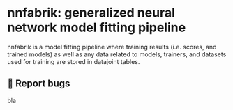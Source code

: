 # nnfabrik: generalized neural network model fitting pipeline
nnfabrik is a model fitting pipeline where training results (i.e. scores, and trained models) as well as any data related to models, trainers, and datasets used for training are stored in datajoint tables.

## :bug: Report bugs
bla
